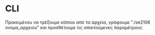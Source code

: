# CLI 

Προκειμένου να τρέξουμε κάποιο από τα αρχεία, γράφουμε 	"./se2106 ονομα_αρχειου" και προσθέτουμε τις απαιτούμενες παραμέτρους





